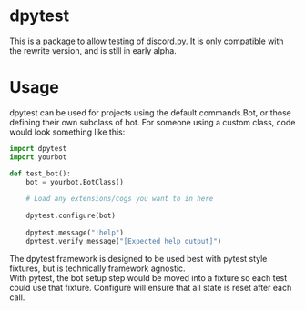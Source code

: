 # dpytest

This is a package to allow testing of discord.py.
It is only compatible with the rewrite version, and is still in early alpha.

# Usage

dpytest can be used for projects using the default commands.Bot, or those defining their own subclass of bot.
For someone using a custom class, code would look something like this:
```python
import dpytest
import yourbot

def test_bot():
    bot = yourbot.BotClass()
    
    # Load any extensions/cogs you want to in here
    
    dpytest.configure(bot)
    
    dpytest.message("!help")
    dpytest.verify_message("[Expected help output]")
```

The dpytest framework is designed to be used best with pytest style fixtures, but is technically framework agnostic.  
With pytest, the bot setup step would be moved into a fixture so each test could use that fixture. Configure will ensure
that all state is reset after each call.